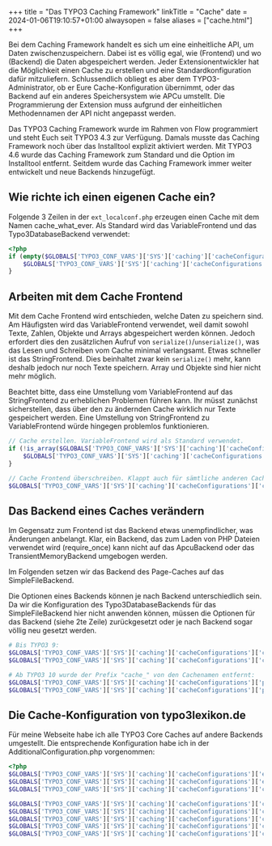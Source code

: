 +++
title = "Das TYPO3 Caching Framework"
linkTitle = "Cache"
date = 2024-01-06T19:10:57+01:00
alwaysopen = false
aliases = ["cache.html"]
+++

Bei dem Caching Framework handelt es sich um eine einheitliche API, um Daten zwischenzuspeichern. Dabei ist es völlig egal, wie (Frontend) und wo (Backend) die Daten abgespeichert werden. Jeder Extensionentwickler hat die Möglichkeit einen Cache zu erstellen und eine Standardkonfiguration dafür mitzuliefern. Schlussendlich obliegt es aber dem TYPO3-Administrator, ob er Eure Cache-Konfiguration übernimmt, oder das Backend auf ein anderes Speichersystem wie APCu umstellt. Die Programmierung der Extension muss aufgrund der einheitlichen Methodennamen der API nicht angepasst werden.

Das TYPO3 Caching Framework wurde im Rahmen von Flow programmiert und steht Euch seit TYPO3 4.3 zur Verfügung. Damals musste das Caching Framework noch über das Installtool explizit aktiviert werden. Mit TYPO3 4.6 wurde das Caching Framework zum Standard und die Option im Installtool entfernt. Seitdem wurde das Caching Framework immer weiter entwickelt und neue Backends hinzugefügt.

## Wie richte ich einen eigenen Cache ein?

Folgende 3 Zeilen in der `ext_localconf.php` erzeugen einen Cache mit dem Namen cache_what_ever. Als Standard wird das VariableFrontend und das Typo3DatabaseBackend verwendet:

```php
<?php
if (empty($GLOBALS['TYPO3_CONF_VARS']['SYS']['caching']['cacheConfigurations']['cache_what_ever'])) {
    $GLOBALS['TYPO3_CONF_VARS']['SYS']['caching']['cacheConfigurations']['cache_what_ever'] = [];
}
```

## Arbeiten mit dem Cache Frontend

Mit dem Cache Frontend wird entschieden, welche Daten zu speichern sind. Am Häufigsten wird das VariableFrontend verwendet, weil damit sowohl Texte, Zahlen, Objekte und Arrays abgespeichert werden können. Jedoch erfordert dies den zusätzlichen Aufruf von `serialize()`/`unserialize()`, was das Lesen und Schreiben vom Cache minimal verlangsamt.
Etwas schneller ist das StringFrontend. Dies beinhaltet zwar kein `serialize()` mehr, kann deshalb jedoch nur noch Texte speichern. Array und Objekte sind hier nicht mehr möglich.

Beachtet bitte, dass eine Umstellung vom VariableFrontend auf das StringFrontend zu erheblichen Problemen führen kann. Ihr müsst zunächst sicherstellen, dass über den zu ändernden Cache wirklich nur Texte gespeichert werden. Eine Umstellung von StringFrontend zu VariableFrontend würde hingegen problemlos funktionieren.

```php
// Cache erstellen. VariableFrontend wird als Standard verwendet.
if (!is_array($GLOBALS['TYPO3_CONF_VARS']['SYS']['caching']['cacheConfigurations']['cache_what_ever'])) {
    $GLOBALS['TYPO3_CONF_VARS']['SYS']['caching']['cacheConfigurations']['cache_what_ever'] = [];
}

// Cache Frontend überschreiben. Klappt auch für sämtliche anderen Caches.
$GLOBALS['TYPO3_CONF_VARS']['SYS']['caching']['cacheConfigurations']['cache_what_ever']['frontend'] = \TYPO3\CMS\Core\Cache\Frontend\StringFrontend::class;
```

## Das Backend eines Caches verändern

Im Gegensatz zum Frontend ist das Backend etwas unempfindlicher, was Änderungen anbelangt. Klar, ein Backend, das zum Laden von PHP Dateien verwendet wird (require_once) kann nicht auf das ApcuBackend oder das TransientMemoryBackend umgebogen werden.

Im Folgenden setzen wir das Backend des Page-Caches auf das SimpleFileBackend.

Die Optionen eines Backends können je nach Backend unterschiedlich sein. Da wir die Konfiguration des Typo3DatabaseBackends für das SimpleFileBackend hier nicht anwenden können, müssen die Optionen für das Backend (siehe 2te Zeile) zurückgesetzt oder je nach Backend sogar völlig neu gesetzt werden.

```php
# Bis TYPO3 9:
$GLOBALS['TYPO3_CONF_VARS']['SYS']['caching']['cacheConfigurations']['cache_pages']['backend'] = \TYPO3\CMS\Core\Cache\Backend\SimpleFileBackend::class;
$GLOBALS['TYPO3_CONF_VARS']['SYS']['caching']['cacheConfigurations']['cache_pages']['options'] = [];

# Ab TYPO3 10 wurde der Prefix "cache_" von den Cachenamen entfernt:
$GLOBALS['TYPO3_CONF_VARS']['SYS']['caching']['cacheConfigurations']['pages']['backend'] = \TYPO3\CMS\Core\Cache\Backend\SimpleFileBackend::class;
$GLOBALS['TYPO3_CONF_VARS']['SYS']['caching']['cacheConfigurations']['pages']['options'] = [];
```

## Die Cache-Konfiguration von typo3lexikon.de

Für meine Webseite habe ich alle TYPO3 Core Caches auf andere Backends umgestellt. Die entsprechende Konfiguration habe ich in der AdditionalConfiguration.php vorgenommen:

```php
<?php
$GLOBALS['TYPO3_CONF_VARS']['SYS']['caching']['cacheConfigurations']['extbase_reflection']['backend'] = \TYPO3\CMS\Core\Cache\Backend\ApcuBackend::class;
$GLOBALS['TYPO3_CONF_VARS']['SYS']['caching']['cacheConfigurations']['extbase_datamapfactory_datamap']['backend'] = \TYPO3\CMS\Core\Cache\Backend\ApcuBackend::class;
$GLOBALS['TYPO3_CONF_VARS']['SYS']['caching']['cacheConfigurations']['cache_rootline']['backend'] = \TYPO3\CMS\Core\Cache\Backend\ApcuBackend::class;

$GLOBALS['TYPO3_CONF_VARS']['SYS']['caching']['cacheConfigurations']['cache_hash']['backend'] = \TYPO3\CMS\Core\Cache\Backend\SimpleFileBackend::class;
$GLOBALS['TYPO3_CONF_VARS']['SYS']['caching']['cacheConfigurations']['cache_pages']['backend'] = \TYPO3\CMS\Core\Cache\Backend\SimpleFileBackend::class;
$GLOBALS['TYPO3_CONF_VARS']['SYS']['caching']['cacheConfigurations']['cache_pages']['options'] = [];
$GLOBALS['TYPO3_CONF_VARS']['SYS']['caching']['cacheConfigurations']['cache_pagesection']['backend'] = \TYPO3\CMS\Core\Cache\Backend\SimpleFileBackend::class;
$GLOBALS['TYPO3_CONF_VARS']['SYS']['caching']['cacheConfigurations']['cache_pagesection']['options'] = [];
```
